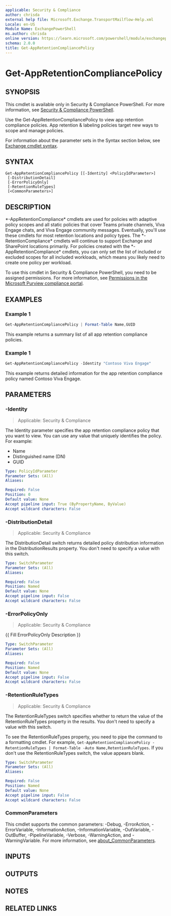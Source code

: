 ```yaml
---
applicable: Security & Compliance
author: chrisda
external help file: Microsoft.Exchange.TransportMailflow-Help.xml
Locale: en-US
Module Name: ExchangePowerShell
ms.author: chrisda
online version: https://learn.microsoft.com/powershell/module/exchangepowershell/get-appretentioncompliancepolicy
schema: 2.0.0
title: Get-AppRetentionCompliancePolicy
---
```


# Get-AppRetentionCompliancePolicy

## SYNOPSIS
This cmdlet is available only in Security & Compliance PowerShell. For more information, see [Security & Compliance PowerShell](https://learn.microsoft.com/powershell/exchange/scc-powershell).

Use the Get-AppRetentionCompliancePolicy to view app retention compliance policies. App retention & labeling policies target new ways to scope and manage policies.

For information about the parameter sets in the Syntax section below, see [Exchange cmdlet syntax](https://learn.microsoft.com/powershell/exchange/exchange-cmdlet-syntax).

## SYNTAX

```
Get-AppRetentionCompliancePolicy [[-Identity] <PolicyIdParameter>]
 [-DistributionDetail]
 [-ErrorPolicyOnly]
 [-RetentionRuleTypes]
 [<CommonParameters>]
```

## DESCRIPTION
\*-AppRetentionCompliance\* cmdlets are used for policies with adaptive policy scopes and all static policies that cover Teams private channels, Viva Engage chats, and Viva Engage community messages. Eventually, you'll use these cmdlets for most retention locations and policy types. The \*-RetentionCompliance\* cmdlets will continue to support Exchange and SharePoint locations primarily. For policies created with the \*-AppRetentionCompliance\* cmdlets, you can only set the list of included or excluded scopes for all included workloads, which means you likely need to create one policy per workload.

To use this cmdlet in Security & Compliance PowerShell, you need to be assigned permissions. For more information, see [Permissions in the Microsoft Purview compliance portal](https://learn.microsoft.com/purview/microsoft-365-compliance-center-permissions).

## EXAMPLES

### Example 1
```powershell
Get-AppRetentionCompliancePolicy | Format-Table Name,GUID
```

This example returns a summary list of all app retention compliance policies.

### Example 1
```powershell
Get-AppRetentionCompliancePolicy -Identity "Contoso Viva Engage"
```

This example returns detailed information for the app retention compliance policy named Contoso Viva Engage.

## PARAMETERS

### -Identity

> Applicable: Security & Compliance

The Identity parameter specifies the app retention compliance policy that you want to view. You can use any value that uniquely identifies the policy. For example:

- Name
- Distinguished name (DN)
- GUID

```yaml
Type: PolicyIdParameter
Parameter Sets: (All)
Aliases:

Required: False
Position: 0
Default value: None
Accept pipeline input: True (ByPropertyName, ByValue)
Accept wildcard characters: False
```

### -DistributionDetail

> Applicable: Security & Compliance

The DistributionDetail switch returns detailed policy distribution information in the DistributionResults property. You don't need to specify a value with this switch.

```yaml
Type: SwitchParameter
Parameter Sets: (All)
Aliases:

Required: False
Position: Named
Default value: None
Accept pipeline input: False
Accept wildcard characters: False
```

### -ErrorPolicyOnly

> Applicable: Security & Compliance

{{ Fill ErrorPolicyOnly Description }}

```yaml
Type: SwitchParameter
Parameter Sets: (All)
Aliases:

Required: False
Position: Named
Default value: None
Accept pipeline input: False
Accept wildcard characters: False
```

### -RetentionRuleTypes

> Applicable: Security & Compliance

The RetentionRuleTypes switch specifies whether to return the value of the RetentionRuleTypes property in the results. You don't need to specify a value with this switch.

To see the RetentionRuleTypes property, you need to pipe the command to a formatting cmdlet. For example, `Get-AppRetentionCompliancePolicy -RetentionRuleTypes | Format-Table -Auto Name,RetentionRuleTypes`. If you don't use the RetentionRuleTypes switch, the value appears blank.

```yaml
Type: SwitchParameter
Parameter Sets: (All)
Aliases:

Required: False
Position: Named
Default value: None
Accept pipeline input: False
Accept wildcard characters: False
```

### CommonParameters
This cmdlet supports the common parameters: -Debug, -ErrorAction, -ErrorVariable, -InformationAction, -InformationVariable, -OutVariable, -OutBuffer, -PipelineVariable, -Verbose, -WarningAction, and -WarningVariable. For more information, see [about_CommonParameters](https://go.microsoft.com/fwlink/p/?LinkID=113216).

## INPUTS

## OUTPUTS

## NOTES

## RELATED LINKS
